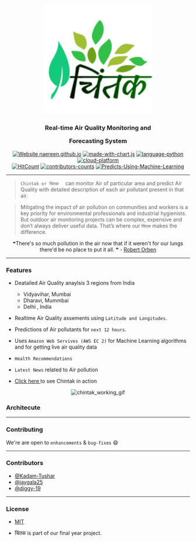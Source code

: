 <p align="center">
  <a href="" rel="noopener">
 <img width=300px src="./assets/img/chintak_logo_1.png" alt="chintak-logo"></a>
</p>

<h3 align="center">Real-time Air Quality Monitoring and

Forecasting System</h3>

<div align="center">


[![Website naereen.github.io](https://img.shields.io/website-up-down-green-red/https/naereen.github.io.svg)](https://kadam-tushar.github.io/Chintak/)
[![made-with-chart.js](https://img.shields.io/badge/Made--with-Chart.js-blueviolet)](https://www.chartjs.org/)
[![language-python](https://img.shields.io/badge/language-python-orange)](https://www.python.org/)
[![cloud-platform](https://img.shields.io/badge/Cloud%20Platform-AWS--EC2-blue)](https://aws.amazon.com/)
<br>
[![HitCount](http://hits.dwyl.com/Kadam-Tushar/Chintak.svg)](http://hits.dwyl.com/Kadam-Tushar/Chintak)
[![contributors-counts](https://img.shields.io/badge/contributors-3-brightgreen)](https://github.com/Kadam-Tushar/Chintak/graphs/contributors)
[![Predicts-Using-Machine-Learning](https://img.shields.io/badge/Predicts--Using-Machine--Learning-blue)](https://github.com/Kadam-Tushar/Chintak/tree/master/Machine%20Learning)





</div>

------------------------------------------

>`Chintak or चिंतक  `  can  monitor Air of particular area and predict Air Quality with detailed description of each air pollutant present in that air.

>Mitigating the impact of air pollution on communities and workers is a key priority for environmental professionals and industrial hygienists. But outdoor air monitoring projects can be complex, expensive and don’t always deliver useful data. That’s where our `चिंतक`  makes the difference. 


<div align="center">
&#10077;There's so much pollution in the air now that if it weren't for our lungs there'd be no place to put it all. &#10078;  -  <a href ="https://en.wikipedia.org/wiki/Robert_Orben"> Robert Orben </a>
</div>


------------------------------------------
### Features

- Deatailed Air Quality anaylsis 3 regions from India
    - Vidyavihar, Mumbai 
    - Dharavi, Mummbai
    -  Delhi , India 
- Realtime Air Quality assements using `Latitude and Longitudes`.
- Predictions of Air pollutants for `next 12 hours`.
- Uses `Amazon Web Servives (AWS EC 2)` for Machine Learning algorithms and for getting live air quality data
 - `Health Recommendations` 
 - `Latest News` related to Air pollution

- [Click here ](https://kadam-tushar.github.io/Chintak/)to see Chintak in action

<div align="center">

![chintak_working_gif](./assets/img/chintak_working.gif)

</div>

### Architecute 
<div align="center>

![architecture](./assets/img/chintak_architecture.png)

</div>



------------------------------------------
### Contributing

 We're are open to `enhancements` & `bug-fixes` :smile:


------------------------------------------
### Contributors

- [@Kadam-Tushar](https://github.com/Kadam-Tushar)
- [@jaygala25](https://github.com/jaygala25)
- [@diggy-19](https://github.com/diggy-19)


------------------------------------------
### License

- [MIT](https://github.com/Kadam-Tushar/Chintak/tree/master/LICENSE)

- चिंतक is part of our final year project.



